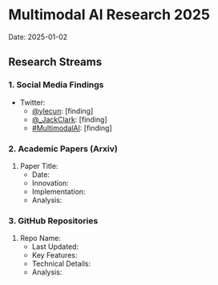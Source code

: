 # Multimodal AI Research 2025
Date: 2025-01-02

## Research Streams

### 1. Social Media Findings
- Twitter:
  * [@ylecun](): [finding]
  * [@_JackClark](): [finding]
  * [#MultimodalAI](): [finding]

### 2. Academic Papers (Arxiv)
1. Paper Title:
   - Date:
   - Innovation:
   - Implementation:
   - Analysis:

### 3. GitHub Repositories
1. Repo Name:
   - Last Updated:
   - Key Features:
   - Technical Details:
   - Analysis:
